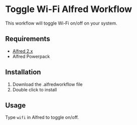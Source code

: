 # Toggle Wi-Fi Alfred Workflow

This workflow will toggle Wi-Fi on/off on your system.

## Requirements
- [Alfred 2.x](http://www.alfredapp.com/)
- Alfred Powerpack

## Installation
1. Download the .alfredworkflow file
2. Double click to install

## Usage
Type `wifi` in Alfred to toggle on/off.